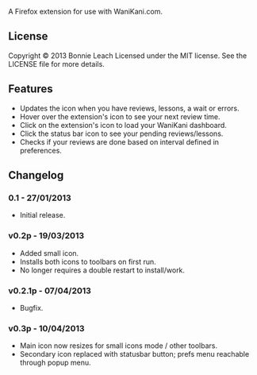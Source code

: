 A Firefox extension for use with WaniKani.com.

## License

Copyright © 2013 Bonnie Leach
Licensed under the MIT license. See the LICENSE file for more details.

## Features

* Updates the icon when you have reviews, lessons, a wait or errors.
* Hover over the extension's icon to see your next review time.
* Click on the extension's icon to load your WaniKani dashboard.
* Click the status bar icon to see your pending reviews/lessons.
* Checks if your reviews are done based on interval defined in preferences.

## Changelog

### 0.1 - 27/01/2013

* Initial release.

### v0.2p - 19/03/2013

* Added small icon.
* Installs both icons to toolbars on first run.
* No longer requires a double restart to install/work.

### v0.2.1p - 07/04/2013
* Bugfix.

### v0.3p - 10/04/2013
* Main icon now resizes for small icons mode / other toolbars.
* Secondary icon replaced with statusbar button; prefs menu reachable through popup menu.
